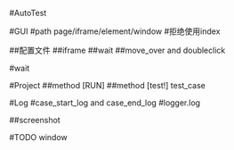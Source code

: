 #AutoTest


#GUI
#path page/iframe/element/window
#拒绝使用index

##配置文件
##iframe
##wait
##move_over and doubleclick

#wait

#Project
##method [RUN]
##method [test!] test_case


#Log
#case_start_log and case_end_log
#logger.log

##screenshot

#TODO
window